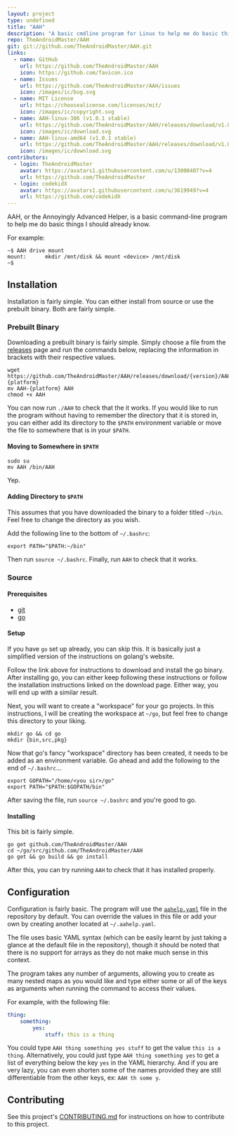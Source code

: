 ```yaml
---
layout: project
type: undefined
title: "AAH"
description: "A basic cmdline program for Linux to help me do basic things I should already know. Ex&#58; "AAH drive mount""
repo: TheAndroidMaster/AAH
git: git://github.com/TheAndroidMaster/AAH.git
links:
  - name: GitHub
    url: https://github.com/TheAndroidMaster/AAH
    icon: https://github.com/favicon.ico
  - name: Issues
    url: https://github.com/TheAndroidMaster/AAH/issues
    icon: /images/ic/bug.svg
  - name: MIT License
    url: https://choosealicense.com/licenses/mit/
    icon: /images/ic/copyright.svg
  - name: AAH-linux-386 (v1.0.1 stable)
    url: https://github.com/TheAndroidMaster/AAH/releases/download/v1.0.1/AAH-linux-386
    icon: /images/ic/download.svg
  - name: AAH-linux-amd64 (v1.0.1 stable)
    url: https://github.com/TheAndroidMaster/AAH/releases/download/v1.0.1/AAH-linux-amd64
    icon: /images/ic/download.svg
contributors:
  - login: TheAndroidMaster
    avatar: https://avatars1.githubusercontent.com/u/13000407?v=4
    url: https://github.com/TheAndroidMaster
  - login: codekidX
    avatar: https://avatars1.githubusercontent.com/u/3619949?v=4
    url: https://github.com/codekidX
---
```


AAH, or the Annoyingly Advanced Helper, is a basic command-line program to help me do basic things I should already know.

For example:

```
~$ AAH drive mount
mount: 		mkdir /mnt/disk && mount <device> /mnt/disk
~$
```

## Installation

Installation is fairly simple. You can either install from source or use the prebuilt binary. Both are fairly simple.

### Prebuilt Binary

Downloading a prebuilt binary is fairly simple. Simply choose a file from the [releases](https://github.com/TheAndroidMaster/AAH/blob/master/../../releases) page and run the commands below, replacing the information in brackets with their respective values.

```shell
wget https://github.com/TheAndroidMaster/AAH/releases/download/{version}/AAH-{platform}
mv AAH-{platform} AAH
chmod +x AAH
```

You can now run `./AAH` to check that the it works. If you would like to run the program without having to remember the directory that it is stored in, you can either add its directory to the `$PATH` environment variable or move the file to somewhere that is in your `$PATH`.

#### Moving to Somewhere in `$PATH`

```shell
sudo su
mv AAH /bin/AAH
```

Yep.

#### Adding Directory to `$PATH`

This assumes that you have downloaded the binary to a folder titled `~/bin`. Feel free to change the directory as you wish.

Add the following line to the bottom of `~/.bashrc`:

```shell
export PATH="$PATH:~/bin"
```

Then run `source ~/.bashrc`. Finally, run `AAH` to check that it works.

### Source

#### Prerequisites

- [git](https://git-scm.org/downloads)
- [go](https://golang.org/dl/)

#### Setup

If you have `go` set up already, you can skip this. It is basically just a simplified version of the instructions on golang's website.

Follow the link above for instructions to download and install the go binary. After installing go, you can either keep following these instructions or follow the installation instructions linked on the download page. Either way, you will end up with a similar result.

Next, you will want to create a "workspace" for your go projects. In this instructions, I will be creating the workspace at `~/go`, but feel free to change this directory to your liking.

```shell
mkdir go && cd go
mkdir {bin,src,pkg}
```

Now that go's fancy "workspace" directory has been created, it needs to be added as an environment variable. Go ahead and add the following to the end of `~/.bashrc`...

```shell
export GOPATH="/home/<you sir>/go"
export PATH="$PATH:$GOPATH/bin"
```

After saving the file, run `source ~/.bashrc` and you're good to go.

#### Installing

This bit is fairly simple.

```shell
go get github.com/TheAndroidMaster/AAH
cd ~/go/src/github.com/TheAndroidMaster/AAH
go get && go build && go install
```

After this, you can try running `AAH` to check that it has installed properly.

## Configuration

Configuration is fairly basic. The program will use the [`aahelp.yaml`](https://github.com/TheAndroidMaster/AAH/blob/master/./aahelp.yaml) file in the repository by default. You can override the values in this file or add your own by creating another located at `~/.aahelp.yaml`.

The file uses basic YAML syntax (which can be easily learnt by just taking a glance at the default file in the repository), though it should be noted that there is no support for arrays as they do not make much sense in this context.

The program takes any number of arguments, allowing you to create as many nested maps as you would like and type either some or all of the keys as arguments when running the command to access their values.

For example, with the following file:

```yaml
thing:
    something:
        yes:
            stuff: this is a thing
```

You could type `AAH thing something yes stuff` to get the value `this is a thing`. Alternatively, you could just type `AAH thing something yes` to get a list of everything below the key `yes` in the YAML hierarchy. And if you are very lazy, you can even shorten some of the names provided they are still differentiable from the other keys, ex: `AAH th some y`.

## Contributing

See this project's [CONTRIBUTING.md](https://github.com/TheAndroidMaster/AAH/blob/master/./.github/CONTRIBUTING.md) for instructions on how to contribute to this project.
